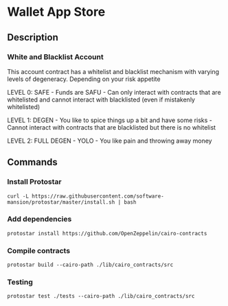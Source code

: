 # Wallet App Store
## Description

### White and Blacklist Account
This account contract has a whitelist and blacklist mechanism with varying levels of degeneracy. Depending on
your risk appetite

LEVEL 0: SAFE
    - Funds are SAFU
    - Can only interact with contracts that are whitelisted and cannot interact with blacklisted (even if mistakenly whitelisted)

LEVEL 1: DEGEN
    - You like to spice things up a bit and have some risks
    - Cannot interact with contracts that are blacklisted but there is no whitelist

LEVEL 2: FULL DEGEN
    - YOLO
    - You like pain and throwing away money

## Commands
### Install Protostar
```
curl -L https://raw.githubusercontent.com/software-mansion/protostar/master/install.sh | bash
```
### Add dependencies
```
protostar install https://github.com/OpenZeppelin/cairo-contracts
```
### Compile contracts
```
protostar build --cairo-path ./lib/cairo_contracts/src
```
### Testing
```
protostar test ./tests --cairo-path ./lib/cairo_contracts/src
```
